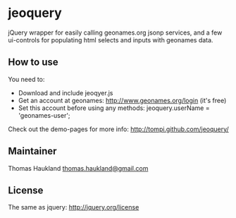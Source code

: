 jeoquery
========

jQuery wrapper for easily calling geonames.org jsonp services,
and a few ui-controls for populating html selects and inputs
with geonames data.

How to use
----------

You need to:

* Download and include jeoqyer.js
* Get an account at geonames: http://www.geonames.org/login (it's free)
* Set this account before using any methods: jeoquery.userName = 'geonames-user';

Check out the demo-pages for more info: http://tompi.github.com/jeoquery/

Maintainer
----------

Thomas Haukland
thomas.haukland@gmail.com

License
-------

The same as jquery: http://jquery.org/license
